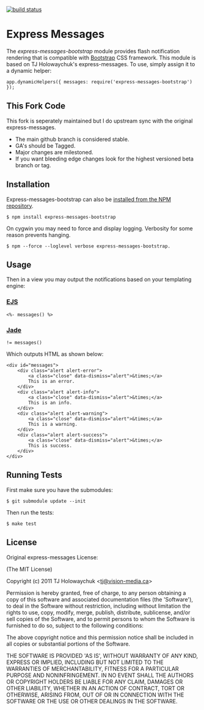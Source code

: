 [![build status](https://secure.travis-ci.org/JasonGiedymin/express-messages-bootstrap.png)](http://travis-ci.org/JasonGiedymin/express-messages-bootstrap)
# Express Messages
      
The _express-messages-bootstrap_ module provides flash notification rendering that is compatible with [Bootstrap](http://twitter.github.com/bootstrap/) CSS framework. This module is based on TJ Holowaychuk's express-messages. To use, simply assign it to a dynamic helper:

    app.dynamicHelpers({ messages: require('express-messages-bootstrap') });

## This Fork Code

This fork is seperately maintained but I do upstream sync with the original express-messages.

- The main github branch is considered stable.
- GA's should be Tagged.
- Major changes are milestoned.
- If you want bleeding edge changes look for the highest versioned beta branch or tag.

## Installation

Express-messages-bootstrap can also be [installed from the NPM repository](http://search.npmjs.org/#/express-messages-bootstrap).

    $ npm install express-messages-bootstrap

On cygwin you may need to force and display logging. Verbosity for some reason prevents hanging.

    $ npm --force --loglevel verbose express-messages-bootstrap.

## Usage

Then in a view you may output the notifications based on your templating engine:

### [EJS](https://github.com/visionmedia/ejs)

    <%- messages() %>

### [Jade](http://jade-lang.com/)

    != messages()

Which outputs HTML as shown below:

    <div id="messages">
        <div class="alert alert-error">
            <a class="close" data-dismiss="alert">&times;</a>
            This is an error.
        </div>
        <div class="alert alert-info">
            <a class="close" data-dismiss="alert">&times;</a>
            This is an info.
        </div>
        <div class="alert alert-warning">
            <a class="close" data-dismiss="alert">&times;</a>
            This is a warning.
        </div>
        <div class="alert alert-success">
            <a class="close" data-dismiss="alert">&times;</a>
            This is success.
        </div>
    </div>

## Running Tests

First make sure you have the submodules:

    $ git submodule update --init

Then run the tests:

    $ make test

## License 

Original express-messages License:

(The MIT License)

Copyright (c) 2011 TJ Holowaychuk &lt;tj@vision-media.ca&gt;

Permission is hereby granted, free of charge, to any person obtaining
a copy of this software and associated documentation files (the
'Software'), to deal in the Software without restriction, including
without limitation the rights to use, copy, modify, merge, publish,
distribute, sublicense, and/or sell copies of the Software, and to
permit persons to whom the Software is furnished to do so, subject to
the following conditions:

The above copyright notice and this permission notice shall be
included in all copies or substantial portions of the Software.

THE SOFTWARE IS PROVIDED 'AS IS', WITHOUT WARRANTY OF ANY KIND,
EXPRESS OR IMPLIED, INCLUDING BUT NOT LIMITED TO THE WARRANTIES OF
MERCHANTABILITY, FITNESS FOR A PARTICULAR PURPOSE AND NONINFRINGEMENT.
IN NO EVENT SHALL THE AUTHORS OR COPYRIGHT HOLDERS BE LIABLE FOR ANY
CLAIM, DAMAGES OR OTHER LIABILITY, WHETHER IN AN ACTION OF CONTRACT,
TORT OR OTHERWISE, ARISING FROM, OUT OF OR IN CONNECTION WITH THE
SOFTWARE OR THE USE OR OTHER DEALINGS IN THE SOFTWARE.
